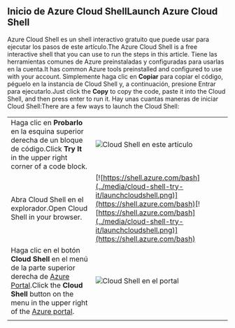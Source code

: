 
## <a name="launch-azure-cloud-shell"></a><span data-ttu-id="d33d0-101">Inicio de Azure Cloud Shell</span><span class="sxs-lookup"><span data-stu-id="d33d0-101">Launch Azure Cloud Shell</span></span>

<span data-ttu-id="d33d0-102">Azure Cloud Shell es un shell interactivo gratuito que puede usar para ejecutar los pasos de este artículo.</span><span class="sxs-lookup"><span data-stu-id="d33d0-102">The Azure Cloud Shell is a free interactive shell that you can use to run the steps in this article.</span></span> <span data-ttu-id="d33d0-103">Tiene las herramientas comunes de Azure preinstaladas y configuradas para usarlas en la cuenta.</span><span class="sxs-lookup"><span data-stu-id="d33d0-103">It has common Azure tools preinstalled and configured to use with your account.</span></span> <span data-ttu-id="d33d0-104">Simplemente haga clic en **Copiar** para copiar el código, péguelo en la instancia de Cloud Shell y, a continuación, presione Entrar para ejecutarlo.</span><span class="sxs-lookup"><span data-stu-id="d33d0-104">Just click the **Copy** to copy the code, paste it into the Cloud Shell, and then press enter to run it.</span></span>  <span data-ttu-id="d33d0-105">Hay unas cuantas maneras de iniciar Cloud Shell:</span><span class="sxs-lookup"><span data-stu-id="d33d0-105">There are a few ways to launch the Cloud Shell:</span></span>

|  |   |
|-----------------------------------------------|---|
| <span data-ttu-id="d33d0-106">Haga clic en **Probarlo** en la esquina superior derecha de un bloque de código.</span><span class="sxs-lookup"><span data-stu-id="d33d0-106">Click **Try It** in the upper right corner of a code block.</span></span> | ![Cloud Shell en este artículo](../media/cloud-shell-try-it/cli-try-it.png) |
| <span data-ttu-id="d33d0-108">Abra Cloud Shell en el explorador.</span><span class="sxs-lookup"><span data-stu-id="d33d0-108">Open Cloud Shell in your browser.</span></span> | <span data-ttu-id="d33d0-109">[![https://shell.azure.com/bash](../media/cloud-shell-try-it/launchcloudshell.png)](https://shell.azure.com/bash)</span><span class="sxs-lookup"><span data-stu-id="d33d0-109">[![https://shell.azure.com/bash](../media/cloud-shell-try-it/launchcloudshell.png)](https://shell.azure.com/bash)</span></span> |
| <span data-ttu-id="d33d0-110">Haga clic en el botón **Cloud Shell** en el menú de la parte superior derecha de [Azure Portal](https://portal.azure.com).</span><span class="sxs-lookup"><span data-stu-id="d33d0-110">Click the **Cloud Shell** button on the menu in the upper right of the [Azure portal](https://portal.azure.com).</span></span> |    ![Cloud Shell en el portal](../media/cloud-shell-try-it/cloud-shell-menu.png) |
|  |  |

